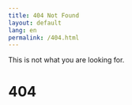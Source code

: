 ```yaml
---
title: 404 Not Found
layout: default
lang: en
permalink: /404.html
---
```


This is not what you are looking for.

# 404